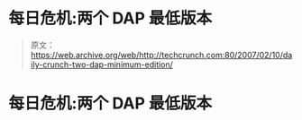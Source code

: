 # 每日危机:两个 DAP 最低版本 

> 原文：<https://web.archive.org/web/http://techcrunch.com:80/2007/02/10/daily-crunch-two-dap-minimum-edition/>

# 每日危机:两个 DAP 最低版本